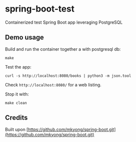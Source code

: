 spring-boot-test
================

Containerized test Spring Boot app leveraging PostgreSQL

Demo usage
----------

Build and run the container together a with postgresql db:

```
make
```

Test the app:

```
curl -s http://localhost:8080/books | python3 -m json.tool
```

Check `http://localhost:8080/` for a web listing.

Stop it with:

```
make clean
```

Credits
-------

Built upon [https://github.com/mkyong/spring-boot.git](https://github.com/mkyong/spring-boot.git)

